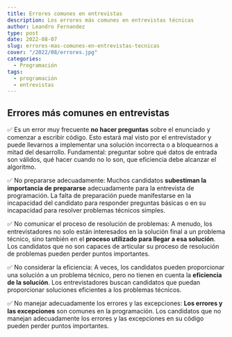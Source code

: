 ```yaml
---
title: Errores comunes en entrevistas
description: Los errores más comunes en entrevistas técnicas
author: Leandro Fernandez
type: post
date: 2022-08-07
slug: errores-mas-comunes-en-entrevistas-tecnicas
cover: "/2022/08/errores.jpg"
categories:
  - Programación
tags:
  - programación
  - entrevistas
---
```


## Errores más comunes en entrevistas

✅ Es un error muy frecuente **no hacer preguntas** sobre el enunciado y comenzar a escribir código. Esto estará mal visto por el entrevistador y puede llevarnos a implementar una solución incorrecta o a bloquearnos a mitad del desarrollo.
Fundamental: preguntar sobre qué datos de entrada son válidos, qué hacer cuando no lo son, que eficiencia debe alcanzar el algoritmo.

✅ No prepararse adecuadamente: Muchos candidatos **subestiman la importancia de prepararse** adecuadamente para la entrevista de programación. La falta de preparación puede manifestarse en la incapacidad del candidato para responder preguntas básicas o en su incapacidad para resolver problemas técnicos simples.

✅ No comunicar el proceso de resolución de problemas: A menudo, los entrevistadores no solo están interesados en la solución final a un problema técnico, sino también en el **proceso utilizado para llegar a esa solución**. Los candidatos que no son capaces de articular su proceso de resolución de problemas pueden perder puntos importantes.

✅ No considerar la eficiencia: A veces, los candidatos pueden proporcionar una solución a un problema técnico, pero no tienen en cuenta la **eficiencia de la solución**. Los entrevistadores buscan candidatos que puedan proporcionar soluciones eficientes a los problemas técnicos.

✅ No manejar adecuadamente los errores y las excepciones: **Los errores y las excepciones** son comunes en la programación. Los candidatos que no manejan adecuadamente los errores y las excepciones en su código pueden perder puntos importantes.
